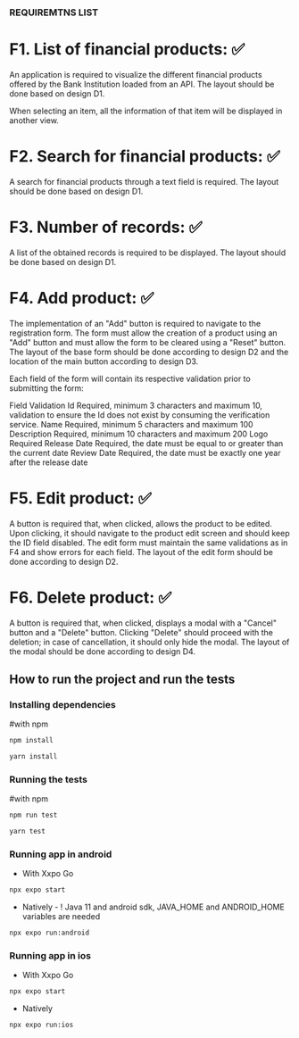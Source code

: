 ### REQUIREMTNS LIST

# F1. List of financial products: ✅

An application is required to visualize the different financial products offered by the Bank Institution loaded from an API. The layout should be done based on design D1.

When selecting an item, all the information of that item will be displayed in another view.

# F2. Search for financial products: ✅

A search for financial products through a text field is required. The layout should be done based on design D1.

# F3. Number of records: ✅

A list of the obtained records is required to be displayed. The layout should be done based on design D1.

# F4. Add product: ✅

The implementation of an "Add" button is required to navigate to the registration form. The form must allow the creation of a product using an "Add" button and must allow the form to be cleared using a "Reset" button. The layout of the base form should be done according to design D2 and the location of the main button according to design D3.

Each field of the form will contain its respective validation prior to submitting the form:

Field Validation
Id Required, minimum 3 characters and maximum 10, validation to ensure the Id does not exist by consuming the verification service.
Name Required, minimum 5 characters and maximum 100
Description Required, minimum 10 characters and maximum 200
Logo Required
Release Date Required, the date must be equal to or greater than the current date
Review Date Required, the date must be exactly one year after the release date

# F5. Edit product: ✅

A button is required that, when clicked, allows the product to be edited. Upon clicking, it should navigate to the product edit screen and should keep the ID field disabled. The edit form must maintain the same validations as in F4 and show errors for each field. The layout of the edit form should be done according to design D2.

# F6. Delete product: ✅

A button is required that, when clicked, displays a modal with a "Cancel" button and a "Delete" button. Clicking "Delete" should proceed with the deletion; in case of cancellation, it should only hide the modal. The layout of the modal should be done according to design D4.

## How to run the project and run the tests

### Installing dependencies

#with npm

```bash
npm install
```

```bash
yarn install
```

### Running the tests

#with npm

```bash
npm run test
```

```bash
yarn test
```

### Running app in android

- With Xxpo Go

```bash
npx expo start
```

- Natively - ! Java 11 and android sdk, JAVA_HOME and ANDROID_HOME variables are needed

```bash
npx expo run:android
```

### Running app in ios

- With Xxpo Go

```bash
npx expo start
```

- Natively

```bash
npx expo run:ios
```

